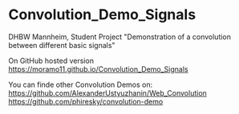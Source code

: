 # Convolution_Demo_Signals
DHBW Mannheim, Student Project 
"Demonstration of a convolution between different basic signals"

On GitHub hosted version https://moramo11.github.io/Convolution_Demo_Signals

You can finde other Convolution Demos on:
https://github.com/AlexanderUstyuzhanin/Web_Convolution
https://github.com/phiresky/convolution-demo
